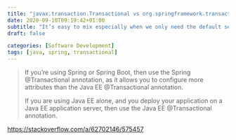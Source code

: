 ```yaml
---
title: "javax.transaction.Transactional vs org.springframework.transaction.annotation.Transactional"
date: 2020-09-10T09:19:42+01:00
subtitle: "It’s easy to mix especially when we only need the default setting"
draft: false

categories: [Software Development]
tags: [java, spring, transactional]
---
```


> If you’re using Spring or Spring Boot, then use the Spring @Transactional annotation, as it allows you to configure more attributes than the Java EE @Transactional annotation.
> 
> If you are using Java EE alone, and you deploy your application on a Java EE application server, then use the Java EE @Transactional annotation.

https://stackoverflow.com/a/62702146/575457